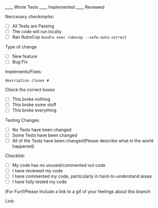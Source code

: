 ____ Wrote Tests ____ Implemented ____ Reviewed

Neccesary checkmarks:

  - [ ] All Tests are Passing
  - [ ] The code will run locally
  - [ ] Ran RuboCop `bundle exec rubocop --safe-auto-correct`

Type of change

  - [ ] New feature
  - [ ] Bug Fix

Implements/Fixes:

    description closes #

Check the correct boxes

  - [ ] This broke nothing
  - [ ] This broke some stuff
  - [ ] This broke everything

Testing Changes

  - [ ] No Tests have been changed
  - [ ] Some Tests have been changed
  - [ ] All of the Tests have been changed(Please describe what in the world happened)

Checklist:

  - [ ] My code has no unused/commented out code
  - [ ] I have reviewed my code
  - [ ] I have commented my code, particularly in hard-to-understand areas
  - [ ] I have fully tested my code

(For Fun!)Please Include a link to a gif of your feelings about this branch

Link:
